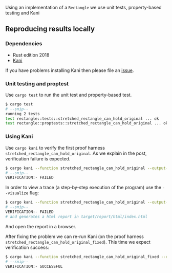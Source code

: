 Using an implementation of a `Rectangle` we use unit tests, property-based testing and Kani

## Reproducing results locally

### Dependencies

  - Rust edition 2018
  - [Kani](https://model-checking.github.io/kani/getting-started.html)

If you have problems installing Kani then please file an [issue](https://github.com/model-checking/kani/issues/new/choose).

###  Unit testing and proptest

Use `cargo test` to run the unit test and property-based test.

```bash
$ cargo test
# --snip--
running 2 tests
test rectangle::tests::stretched_rectangle_can_hold_original ... ok
test rectangle::proptests::stretched_rectangle_can_hold_original ... ok
```

### Using Kani

Use `cargo kani` to verify the first proof harness `stretched_rectangle_can_hold_original`. As we explain in the post, verification failure is expected.

```bash
$ cargo kani --function stretched_rectangle_can_hold_original --output-format terse
# --snip--
VERIFICATION:- FAILED
```

In order to view a trace (a step-by-step execution of the program) use the `--visualize` flag:

```bash
$ cargo kani --function stretched_rectangle_can_hold_original --output-format terse --visualize
# --snip--
VERIFICATION:- FAILED
# and generates a html report in target/report/html/index.html
```

And open the report in a browser.

After fixing the problem we can re-run Kani (on the proof harness `stretched_rectangle_can_hold_original_fixed`). This time we expect verification success:

```bash
$ cargo kani --function stretched_rectangle_can_hold_original_fixed --output-format terse
# --snip--
VERIFICATION:- SUCCESSFUL
```
